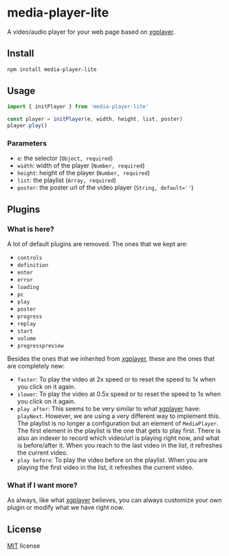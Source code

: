 # media-player-lite
A video/audio player for your web page based on [xgplayer](https://github.com/bytedance/xgplayer).

## Install
```zsh
npm install media-player-lite
```
## Usage
```javascript
import { initPlayer } from 'media-player-lite'

const player = initPlayer(e, width, height, list, poster)
player.play()
```

### Parameters
- `e`: the selector (`Object, required`)
- `width`: width of the player (`Number, required`)
- `height`: height of the player (`Number, required`)
- `list`: the playlist (`Array, required`)
- `poster`: the poster url of the video player (`String, default=''`)

## Plugins
### What is here?
A lot of default plugins are removed. The ones that we kept are:
- `controls`
- `definition`
- `enter`
- `error`
- `loading`
- `pc`
- `play`
- `poster`
- `progress`
- `replay`
- `start`
- `volume`
- `progresspreview`

Besides the ones that we inherited from [xgplayer](https://github.com/bytedance/xgplayer), these are the ones that are completely new:
- `faster`: To play the video at 2x speed or to reset the speed to 1x when you click on it again.
- `slower`: To play the video at 0.5x speed or to reset the speed to 1x when you click on it again.
- `play after`: This seems to be very similar to what [xgplayer](https://github.com/bytedance/xgplayer) have: `playNext`. However, we are using a very different way to implement this. The playlist is no longer a configuration but an element of `MediaPlayer`. The first element in the playlist is the one that gets to play first. There is also an indexer to record which video/url is playing right now, and what is before/after it. When you reach to the last video in the list, it refreshes the current video.
- `play before`: To play the video before on the playlist. When you are playing the first video in the list, it refreshes the current video.
### What if I want more?
As always, like what [xgplayer](https://github.com/bytedance/xgplayer) believes, you can always customize your own plugin or modify what we have right now.

## License
[MIT](./LICENSE) license

